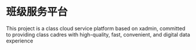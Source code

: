 # 班级服务平台
This project is a class cloud service platform based on xadmin, committed to providing class cadres with high-quality, fast, convenient, and digital data experience
